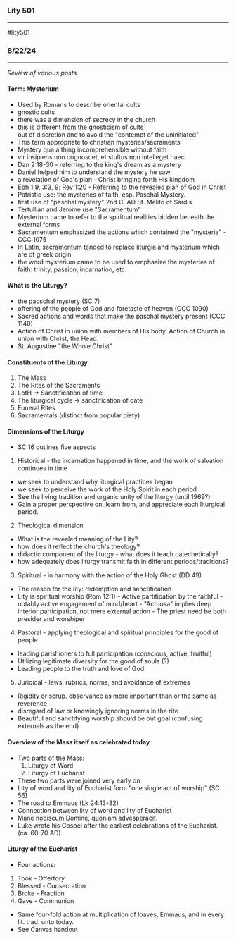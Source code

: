 
### Lity 501
---
#lity501
### 8/22/24
---
*Review of various posts*

#### Term: Mysterium
 - Used by Romans to describe oriental cults
 - gnostic cults
 - there was a dimension of secrecy in the church
  - this is different from the gnosticism of cults  
  out of discretion and to avoid the "contempt of the uninitiated"
 - This term appropriate to christian mysteries/sacraments
  - Mystery qua a thing incomprehensible without faith
  - vir insipiens non cognoscet, et stultus non intelleget haec.
  - Dan 2:18-30 - referring to the king's dream as a mystery
   - Daniel helped him to understand the mystery he saw
   - a revelation of God's plan - Christ bringing forth His kingdom
  - Eph 1:9, 3:3, 9; Rev 1:20 - Referring to the revealed plan of God in Christ
  - Patristic use: the mysteries of faith, esp. Paschal Mystery.
   - first use of "paschal mystery" 2nd C. AD St. Melito of Sardis
   - Tertullian and Jerome use "Sacramentum"
 - Mysterium came to refer to the spiritual realities hidden beneath the external forms
  - Sacramentum emphasized the actions which contained the "mysteria" - CCC 1075
  - In Latin, sacramentum tended to replace liturgia and mysterium which are of greek origin
  - the word mysterium came to be used to emphasize the mysteries of faith: trinity, passion, incarnation, etc.

#### What is the Liturgy?
 - the pacschal mystery (SC 7)
 - offering of the people of God and foretaste of heaven (CCC 1090)
 - Sacred actions and words that make the paschal mystery present (CCC 1140)
  - Action of Christ in union with members of His body. Action of Church in union with Christ, the Head.
  - St. Augustine "the Whole Christ"

#### Constituents of the Liturgy
1. The Mass
2. The Rites of the Sacraments
3. LotH -> Sanctification of time
4. The liturgical cycle -> sanctification of date
5. Funeral Rites
6. Sacramentals (distinct from popular piety)

#### Dimensions of the Liturgy
 - SC 16 outlines five aspects
  1. Historical - the incarnation happened in time, and the work of salvation continues in time
   - we seek to understand why liturgical practices began
   - we seek to perceive the work of the Holy Spirit in each period
   - See the living tradition and organic unity of the liturgy (until 1969?)
   - Gain a proper perspective on, learn from, and appreciate each liturgical period.
  2. Theological dimension
   - What is the revealed meaning of the Lity?
   - how does it reflect the church's theology?
   - didactic component of the liturgy - what does it teach catechetically?
   - how adequately does liturgy transmit faith in different periods/traditions?
  3. Spiritual - in harmony with the action of the Holy Ghost (DD 49)
   - The reason for the lity: redemption and sanctification
   - Lity is spiritual worship (Rom 12:1)
    - Active partitipation by the faithful - notably active engagement of mind/heart
    - "Actuosa" implies deep interior participation, not mere external action
    - The priest need be both presider and worshiper
  4. Pastoral - applying theological and spiritual principles for the good of people
   - leading parishioners to full participation (conscious, active, fruitful)
   - Utilizing legitimate diversity for the good of souls (?)
   - Leading people to the truth and love of God
  5. Juridical - laws, rubrics, norms, and avoidance of extremes
   - Rigidity or scrup. observance as more important than or the same as reverence
   - disregard of law or knowingly ignoring norms in the rite
   - Beautiful and sanctifying worship should be out goal (confusing externals as the end)

#### Overview of the Mass itself as celebrated today
 - Two parts of the Mass:
    1. Liturgy of Word
    2. Liturgy of Eucharist
 - These two parts were joined very early on
 - Lity of word and lity of Eucharist form "one single act of worship" (SC 56)
 - The road to Emmaus (Lk 24:13-32)
 - Connection between lity of word and lity of Eucharist
  - Mane nobiscum Domine, quoniam advesperacit.
 - Luke wrote his Gospel after the earliest celebrations of the Eucharist. (ca. 60-70 AD)

#### Liturgy of the Eucharist
 - Four actions:
  1. Took - Offertory
  2. Blessed - Consecration
  3. Broke - Fraction
  4. Gave - Communion
 - Same four-fold action at multiplication of loaves, Emmaus, and in every lit. trad. unto today.
 - See Canvas handout
